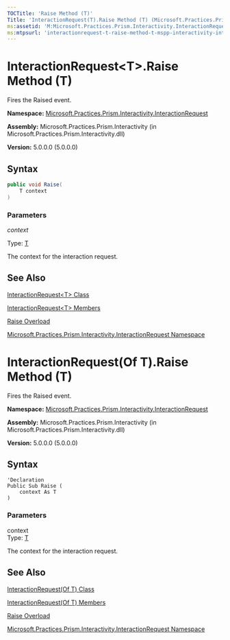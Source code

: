 ```yaml
---
TOCTitle: 'Raise Method (T)'
Title: 'InteractionRequest(T).Raise Method (T) (Microsoft.Practices.Prism.Interactivity.InteractionRequest)'
ms:assetid: 'M:Microsoft.Practices.Prism.Interactivity.InteractionRequest.InteractionRequest\`1.Raise(\`0)'
ms:mtpsurl: 'interactionrequest-t-raise-method-t-mspp-interactivity-interactionrequest.md'
---
```


# InteractionRequest&lt;T&gt;.Raise Method (T)

Fires the Raised event.

**Namespace:** [Microsoft.Practices.Prism.Interactivity.InteractionRequest](mspp-interactivity-interactionrequest-namespace.md)

**Assembly:** Microsoft.Practices.Prism.Interactivity (in Microsoft.Practices.Prism.Interactivity.dll)

**Version:** 5.0.0.0 (5.0.0.0)

## Syntax

```C#
public void Raise(
	T context
)
```
### Parameters

*context*  

  Type: [T](interactionrequest-t-class-mspp-interactivity-interactionrequest.md)

  The context for the interaction request.

## See Also

[InteractionRequest&lt;T&gt; Class](interactionrequest-t-class-mspp-interactivity-interactionrequest.md)

[InteractionRequest&lt;T&gt; Members](interactionrequest-t-members-mspp-interactivity-interactionrequest.md)

[Raise Overload](interactionrequest-t-raise-method-mspp-interactivity-interactionrequest.md)

[Microsoft.Practices.Prism.Interactivity.InteractionRequest Namespace](mspp-interactivity-interactionrequest-namespace.md)

# InteractionRequest(Of T).Raise Method (T)

Fires the Raised event.

**Namespace:** [Microsoft.Practices.Prism.Interactivity.InteractionRequest](mspp-interactivity-interactionrequest-namespace.md)

**Assembly:** Microsoft.Practices.Prism.Interactivity (in Microsoft.Practices.Prism.Interactivity.dll)

**Version:** 5.0.0.0 (5.0.0.0)

## Syntax

```VB
'Declaration
Public Sub Raise ( 
	context As T
)
```
### Parameters

context  
Type: [T](interactionrequest-t-class-mspp-interactivity-interactionrequest.md)

The context for the interaction request.

## See Also
[InteractionRequest(Of T) Class](interactionrequest-t-class-mspp-interactivity-interactionrequest.md)

[InteractionRequest(Of T) Members](interactionrequest-t-members-mspp-interactivity-interactionrequest.md)

[Raise Overload](interactionrequest-t-raise-method-mspp-interactivity-interactionrequest.md)

[Microsoft.Practices.Prism.Interactivity.InteractionRequest Namespace](mspp-interactivity-interactionrequest-namespace.md)
